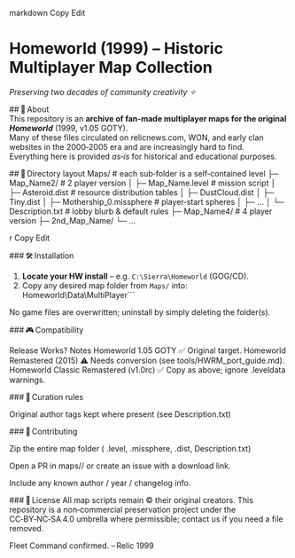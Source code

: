 markdown
Copy
Edit
# Homeworld (1999) – Historic Multiplayer Map Collection  
*Preserving two decades of community creativity ✧*

## 🍁 About  
This repository is an **archive of fan‑made multiplayer maps for the original *Homeworld*** (1999, v1.05 GOTY).  
Many of these files circulated on relicnews.com, WON, and early clan websites in the 2000‑2005 era and are increasingly hard to find.  
Everything here is provided *as‑is* for historical and educational purposes.

## 📂 Directory layout
Maps/ # each sub‑folder is a self‑contained level
 ├─ Map_Name2/ # 2 player version
 │ ├─ Map_Name.level # mission script
 │ ├─ Asteroid.dist # resource distribution tables
 │ ├─ DustCloud.dist
 │ ├─ Tiny.dist
 │ ├─ Mothership_0.missphere # player‑start spheres
 │ ├─ …
 │ └─ Description.txt # lobby blurb & default rules
 ├─ Map_Name4/ # 4 player version
 ├─ 2nd_Map_Name/
 └─ …

r
Copy
Edit

### 🛠 Installation
1. **Locate your HW install** – e.g. `C:\Sierra\Homeworld` (GOG/CD).  
2. Copy any desired map folder from `Maps/` into:
Homeworld\Data\MultiPlayer\```


No game files are overwritten; uninstall by simply deleting the folder(s).

### 🎮 Compatibility

Release	Works?	Notes
Homeworld 1.05 GOTY	✅	Original target.
Homeworld Remastered (2015)	⚠️	Needs conversion (see tools/HWRM_port_guide.md).
Homeworld Classic Remastered (v1.0rc)	✅	Copy as above; ignore .leveldata warnings.

### 📜 Curation rules

Original author tags kept where present (see Description.txt)

### 🤝 Contributing

Zip the entire map folder ( .level, .missphere, .dist, Description.txt)

Open a PR in maps/<MapName>/ or create an issue with a download link.

Include any known author / year / changelog info.

### 📄 License
All map scripts remain © their original creators.
This repository is a non‑commercial preservation project under the CC‑BY‑NC‑SA 4.0 umbrella where permissible; contact us if you need a file removed.

Fleet Command confirmed.
– Relic 1999